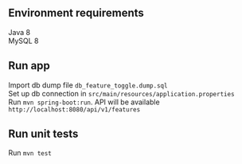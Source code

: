 ## Environment requirements
Java 8<br>
MySQL 8

## Run app
Import db dump file `db_feature_toggle.dump.sql`<br>
Set up db connection in `src/main/resources/application.properties`<br>
Run `mvn spring-boot:run`. API will be available `http://localhost:8080/api/v1/features`<br>

## Run unit tests
Run `mvn test`
